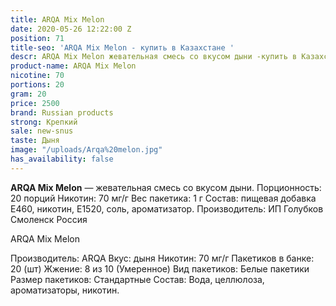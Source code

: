 ```yaml
---
title: ARQA Mix Melon
date: 2020-05-26 12:22:00 Z
position: 71
title-seo: 'ARQA Mix Melon - купить в Казахстане '
descr: ARQA Mix Melon жевательная смесь со вкусом дыни -купить в Казахстане
product-name: ARQA Mix Melon
nicotine: 70
portions: 20
gram: 20
price: 2500
brand: Russian products
strong: Крепкий
sale: new-snus
taste: Дыня
image: "/uploads/Arqa%20melon.jpg"
has_availability: false
---
```


**ARQA Mix Melon** — жевательная смесь со вкусом дыни. Порционность: 20 порций Никотин: 70 мг/г Вес пакетика: 1 г Состав: пищевая добавка E460, никотин, E1520, соль, ароматизатор. Производитель: ИП Голубков Смоленск Россия

ARQA Mix Melon

Производитель: ARQA Вкус: дыня Никотин: 70 мг/г Пакетиков в банке: 20 (шт) Жжение: 8 из 10 (Умеренное) Вид пакетиков: Белые пакетики Размер пакетиков: Стандартные Состав: Вода, целлюлоза, ароматизаторы, никотин.